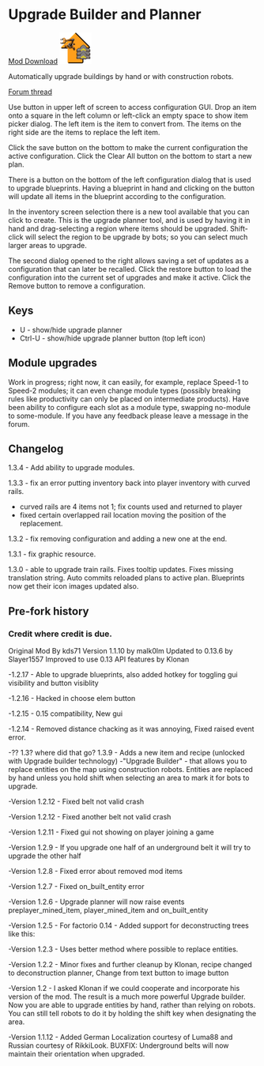 # Upgrade Builder and Planner

[Mod Download](https://mods.factorio.com/mods/d3x0r/upgrade-planner2) ![icon](images/thumb.png)

Automatically upgrade buildings by hand or with construction robots.

[Forum thread](https://forums.factorio.com/viewtopic.php?uid=44344&f=92&t=50975)

Use button in upper left of screen to access configuration GUI.  Drop an item onto a square in the left column or left-click an empty space to 
show item picker dialog.  The left item is the item to convert from.  The items on the right side are the items to replace the left item.

Click the save button on the bottom to make the current configuration the active configuration.  Click the Clear All button on the bottom to start 
a new plan.

There is a button on the bottom of the left configuration dialog that is used to upgrade blueprints.  Having a blueprint in hand and clicking on the
button will update all items in the blueprint according to the configuration.

In the inventory screen selection there is a new tool available that you can click to create.  This is the upgrade planner tool, and 
is used by having it in hand and drag-selecting a region where items should be upgraded.   Shift-click will select the region to be upgrade
by bots; so you can select much larger areas to upgrade.

The second dialog opened to the right allows saving a set of updates as a configuration that can later be recalled.  Click the restore button to
load the configuration into the current set of upgrades and make it active.  Click the Remove button to remove a configuration. 

## Keys
  - U - show/hide upgrade planner
  - Ctrl-U - show/hide upgrade planner button (top left icon)

## Module upgrades

Work in progress; right now, it can easily, for example, replace Speed-1 to Speed-2 modules; it can even change module types 
(possibly breaking rules like productivity can only be placed on intermediate products).  Have been ability to configure each slot
as a module type, swapping no-module to some-module.  If you have any feedback please leave a message in the forum.


## Changelog

1.3.4 - Add ability to upgrade modules.

1.3.3 - fix an error putting inventory back into player inventory with curved rails.
  - curved rails are 4 items not 1; fix counts used and returned to player
  - fixed certain overlapped rail location moving the position of the replacement.

1.3.2 - fix removing configuration and adding a new one at the end.

1.3.1 - fix graphic resource.

1.3.0 - able to upgrade train rails.  Fixes tooltip updates.  Fixes missing translation string.  Auto commits reloaded plans to active plan.
Blueprints now get their icon images updated also.

## Pre-fork history 

### Credit where credit is due.
Original Mod By kds71
Version 1.1.10 by malk0lm
Updated to 0.13.6 by Slayer1557
Improved to use 0.13 API features by Klonan

-1.2.17 - Able to upgrade blueprints, also added hotkey for toggling gui visibility and button visiblity

-1.2.16 - Hacked in choose elem button

-1.2.15 - 0.15 compatibility, New gui

-1.2.14 - Removed distance chacking as it was annoying, Fixed raised event error.

-?? 1.3? where did that go? 
  1.3.9 - Adds a new item and recipe (unlocked with Upgrade builder technology) -"Upgrade Builder" - that allows you to replace entities on the map using construction robots. Entities are replaced by hand unless you hold shift when selecting an area to mark it for bots to upgrade.

-Version 1.2.12 - Fixed belt not valid crash

-Version 1.2.12 - Fixed another belt not valid crash

-Version 1.2.11 - Fixed gui not showing on player joining a game

-Version 1.2.9 - If you upgrade one half of an underground belt it will try to upgrade the other half

-Version 1.2.8 - Fixed error about removed mod items

-Version 1.2.7 - Fixed on_built_entity error

-Version 1.2.6 - Upgrade planner will now raise events preplayer_mined_item, player_mined_item and on_built_entity

-Version 1.2.5 - For factorio 0.14 - Added support for deconstructing trees like this:

-Version 1.2.3 - Uses better method where possible to replace entities.

-Version 1.2.2 - Minor fixes and further cleanup by Klonan, recipe changed to deconstruction planner, Change from text button to image button

-Version 1.2 - I asked Klonan if we could cooperate and incorporate his version of the mod. The result is a much more powerful Upgrade builder. Now you are able to upgrade entities by hand, rather than relying on robots. You can still tell robots to do it by holding the shift key when designating the area.

-Version 1.1.12 - Added German Localization courtesy of Luma88 and Russian courtesy of RikkiLook. BUXFIX: Underground belts will now maintain their orientation when upgraded.


